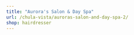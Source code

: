 ```yaml
---
title: "Aurora's Salon & Day Spa"
url: /chula-vista/auroras-salon-and-day-spa-2/
shop: hairdresser
---
```


